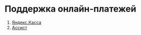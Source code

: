 # Поддержка онлайн-платежей

1. [Яндекс.Касса](yandeks.kassa-yandex.kassa.md)
2. [Ассист](assist-assist.md)

